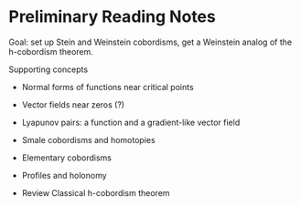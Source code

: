 # Preliminary Reading Notes

Goal: set up Stein and Weinstein cobordisms, get a Weinstein analog of the h-cobordism theorem.

Supporting concepts

- Normal forms of functions near critical points
- Vector fields near zeros (?)
- Lyapunov pairs: a function and a gradient-like vector field
- Smale cobordisms and homotopies
- Elementary cobordisms
- Profiles and holonomy


- Review Classical h-cobordism theorem